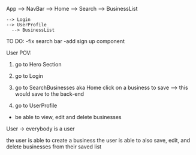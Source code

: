 App
    --> NavBar
    --> Home 
      --> Search
      --> BusinessList 

    --> Login
    --> UserProfile
      --> BusinessList



TO DO: 
-fix search bar 
-add sign up component



User POV:
1. go to Hero Section 
2. go to Login 

3. go to SearchBusinesses aka Home 
   click on a business to save --> this would save to the back-end 

4. go to UserProfile 
  - be able to view, edit and delete businesses


User -> everybody is a user 

the user is able to create a business
the user is able to also save, edit, and delete businesses from their saved list 